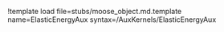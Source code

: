 !template load file=stubs/moose_object.md.template name=ElasticEnergyAux syntax=/AuxKernels/ElasticEnergyAux
